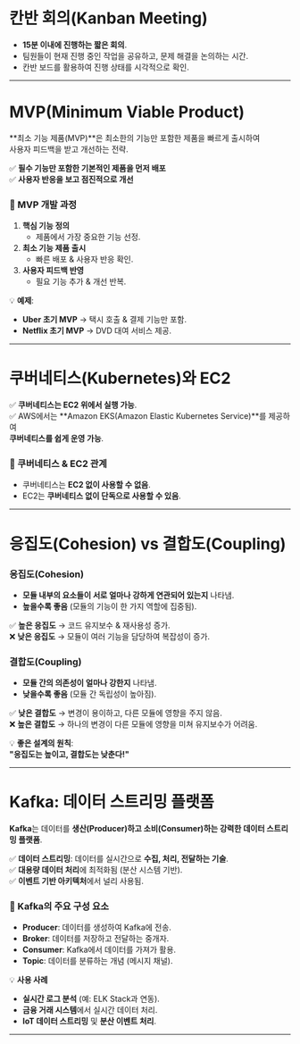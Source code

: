 # **칸반 회의(Kanban Meeting)**
- **15분 이내에 진행하는 짧은 회의**.  
- 팀원들이 현재 진행 중인 작업을 공유하고, 문제 해결을 논의하는 시간.  
- 칸반 보드를 활용하여 진행 상태를 시각적으로 확인.  

---

# **MVP(Minimum Viable Product)**
**최소 기능 제품(MVP)**은 최소한의 기능만 포함한 제품을 빠르게 출시하여  
사용자 피드백을 받고 개선하는 전략.  

✅ **필수 기능만 포함한 기본적인 제품을 먼저 배포**  
✅ **사용자 반응을 보고 점진적으로 개선**  

### **📌 MVP 개발 과정**
1. **핵심 기능 정의**  
   - 제품에서 가장 중요한 기능 선정.  
2. **최소 기능 제품 출시**  
   - 빠른 배포 & 사용자 반응 확인.  
3. **사용자 피드백 반영**  
   - 필요 기능 추가 & 개선 반복.  

💡 **예제**:  
- **Uber 초기 MVP** → 택시 호출 & 결제 기능만 포함.  
- **Netflix 초기 MVP** → DVD 대여 서비스 제공.  

---

# **쿠버네티스(Kubernetes)와 EC2**
✅ **쿠버네티스는 EC2 위에서 실행 가능**.  
✅ AWS에서는 **Amazon EKS(Amazon Elastic Kubernetes Service)**를 제공하여  
   **쿠버네티스를 쉽게 운영 가능**.  

### **📌 쿠버네티스 & EC2 관계**
- 쿠버네티스는 **EC2 없이 사용할 수 없음**.  
- EC2는 **쿠버네티스 없이 단독으로 사용할 수 있음**.  

---

# **응집도(Cohesion) vs 결합도(Coupling)**
### **응집도(Cohesion)**
- **모듈 내부의 요소들이 서로 얼마나 강하게 연관되어 있는지** 나타냄.  
- **높을수록 좋음** (모듈의 기능이 한 가지 역할에 집중됨).  

✅ **높은 응집도** → 코드 유지보수 & 재사용성 증가.  
❌ **낮은 응집도** → 모듈이 여러 기능을 담당하여 복잡성이 증가.  

### **결합도(Coupling)**
- **모듈 간의 의존성이 얼마나 강한지** 나타냄.  
- **낮을수록 좋음** (모듈 간 독립성이 높아짐).  

✅ **낮은 결합도** → 변경이 용이하고, 다른 모듈에 영향을 주지 않음.  
❌ **높은 결합도** → 하나의 변경이 다른 모듈에 영향을 미쳐 유지보수가 어려움.  

💡 **좋은 설계의 원칙**:  
**"응집도는 높이고, 결합도는 낮춘다!"**  

---

# **Kafka: 데이터 스트리밍 플랫폼**
**Kafka**는 데이터를 **생산(Producer)하고 소비(Consumer)하는 강력한 데이터 스트리밍 플랫폼**.  

✅ **데이터 스트리밍**: 데이터를 실시간으로 **수집, 처리, 전달하는 기술**.  
✅ **대용량 데이터 처리**에 최적화됨 (분산 시스템 기반).  
✅ **이벤트 기반 아키텍처**에서 널리 사용됨.  

### **📌 Kafka의 주요 구성 요소**
- **Producer**: 데이터를 생성하여 Kafka에 전송.  
- **Broker**: 데이터를 저장하고 전달하는 중개자.  
- **Consumer**: Kafka에서 데이터를 가져가 활용.  
- **Topic**: 데이터를 분류하는 개념 (메시지 채널).  

💡 **사용 사례**
- **실시간 로그 분석** (예: ELK Stack과 연동).  
- **금융 거래 시스템**에서 실시간 데이터 처리.  
- **IoT 데이터 스트리밍** 및 **분산 이벤트 처리**.  

---
